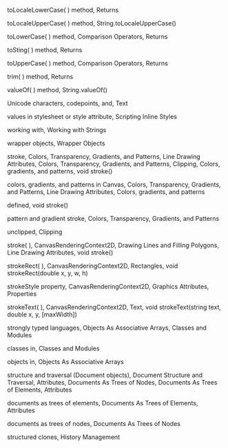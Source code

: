 toLocaleLowerCase( ) method, Returns

toLocaleUpperCase( ) method, String.toLocaleUpperCase()

toLowerCase( ) method, Comparison Operators, Returns

toSting( ) method, Returns

toUpperCase( ) method, Comparison Operators, Returns

trim( ) method, Returns

valueOf( ) method, String.valueOf()

Unicode characters, codepoints, and, Text

values in stylesheet or style attribute, Scripting Inline Styles

working with, Working with Strings

wrapper objects, Wrapper Objects

stroke, Colors, Transparency, Gradients, and Patterns, Line Drawing Attributes, Colors, Transparency, Gradients, and Patterns, Clipping, Colors, gradients, and patterns, void stroke()

colors, gradients, and patterns in Canvas, Colors, Transparency, Gradients, and Patterns, Line Drawing Attributes, Colors, gradients, and patterns

defined, void stroke()

pattern and gradient stroke, Colors, Transparency, Gradients, and Patterns

unclipped, Clipping

stroke( ), CanvasRenderingContext2D, Drawing Lines and Filling Polygons, Line Drawing Attributes, void stroke()

strokeRect( ), CanvasRenderingContext2D, Rectangles, void strokeRect(double x, y, w, h)

strokeStyle property, CanvasRenderingContext2D, Graphics Attributes, Properties

strokeText( ), CanvasRenderingContext2D, Text, void strokeText(string text, double x, y, [maxWidth])

strongly typed languages, Objects As Associative Arrays, Classes and Modules

classes in, Classes and Modules

objects in, Objects As Associative Arrays

structure and traversal (Document objects), Document Structure and Traversal, Attributes, Documents As Trees of Nodes, Documents As Trees of Elements, Attributes

documents as trees of elements, Documents As Trees of Elements, Attributes

documents as trees of nodes, Documents As Trees of Nodes

structured clones, History Management

<style> elements, Overview of CSS, Scripting Stylesheets

Element objects representing, Scripting Stylesheets

enclosing CSS stylesheet in, Overview of CSS

style attribute, Client-Side JavaScript

Style object, Style

style properties, Overview of CSS, Shortcut Properties, Important CSS Properties, Scripting Inline Styles

combining using shortcut properties, Shortcut Properties

important, Important CSS Properties

units for settings, Scripting Inline Styles

style property, Client-Side JavaScript, Client-Side JavaScript, Scripting Inline Styles, Properties, Properties

CSSRule object, Properties

Element object, Client-Side JavaScript, Scripting Inline Styles, Properties

style rules, Overview of CSS

styles, cascade of, The Cascade

stylesheets, Overview of CSS, Overview of CSS, Scripting Stylesheets, Creating New Stylesheets, Enabling and Disabling Stylesheets, Querying, Inserting and Deleting Stylesheet Rules, Creating New Stylesheets, CSSStyleSheet

associating with HTML documents, Overview of CSS

creating new, Creating New Stylesheets

CSSStyleSheet object, CSSStyleSheet

defined, Overview of CSS

enabling and disabling, Enabling and Disabling Stylesheets

querying, inserting, and deleting rules, Querying, Inserting and Deleting Stylesheet Rules

styleSheets property, Document object, Scripting Stylesheets, Querying, Inserting and Deleting Stylesheet Rules, Properties

sub-statements, Compound and Empty Statements

subarray( ), TypedArray object, Typed Arrays and ArrayBuffers, TypedArray subarray(long start, long end)

subclasses, Subclasses, Defining a Subclass, Constructor and Method Chaining, Constructor and Method Chaining, Composition Versus Subclassing, Class Hierarchies and Abstract Classes, Classes in ECMAScript 5, Subclasses and ECMAScript 5

class hierarchies and abstract classes, Class Hierarchies and Abstract Classes, Classes in ECMAScript 5

composition versus subclassing, Composition Versus Subclassing

constructor and method chaining, Constructor and Method Chaining, Constructor and Method Chaining

creating using ECMAScript 5 features, Subclasses and ECMAScript 5

defining, Defining a Subclass

subdomains, problems posed by same-origin policy, Relaxing the same-origin policy

submit( ) method, Form and Element Properties, Simple Event Handler Registration, Triggering Events, void submit()

Form object, Form and Element Properties, void submit()

jQuery, Simple Event Handler Registration, Triggering Events

triggering events, Triggering Events

subpaths (Canvas), Drawing Lines and Filling Polygons

subsets of JavaScript, JavaScript Subsets and Extensions, Subsets for Security, The Good Parts, Subsets for Security, Subsets for Security

The Good Parts, The Good Parts

for security, Subsets for Security, Subsets for Security

listing of important subsets, Subsets for Security

substr( ) method (deprecated), String object, Arguments

substring( ) method, String object, String.substring()

substringData( ) method, Methods, string substringData(unsigned long offset, unsigned long count)

Comment node, Methods

Text node, string substringData(unsigned long offset, unsigned long count)

support property, Utility Functions

SVG (Scalable Vector Graphics), SVG: Scalable Vector Graphics, Graphics in a <canvas>, SVG: Scalable Vector Graphics, SVG: Scalable Vector Graphics, SVG: Scalable Vector Graphics, Graphics in a <canvas>

<canvas> element versus, Graphics in a <canvas>

displaying time by manipulating image, SVG: Scalable Vector Graphics

pie chart built with JavaScript, SVG: Scalable Vector Graphics, SVG: Scalable Vector Graphics

<svg:path> elements, SVG: Scalable Vector Graphics

swapCache( ), ApplicationCache object, Cache Updates, void swapCache()

switch statements, switch, switch

case clauses, switch

synchronous event triggering in jQuery, Triggering Events

synchronous execution of scripts, Synchronous, Asynchronous, and Deferred Scripts

synchronous HTTP responses, Synchronous responses

SyntaxError object, Deleting Properties, SyntaxError

raised in strict mode when deleting properties, Deleting Properties

systemId property, DocumentType object, Properties

T

Table object, Table

table of contents, generating for a document (example), Example: Generating a Table of Contents, Document and Element Geometry and Scrolling

TableCell object, TableCell

TableRow object, TableRow

TableSection object, TableSection

tabs in browser windows, Multiple Windows and Frames

tag names (XML), E4X: ECMAScript for XML

tag names, getting elements by, Selecting Elements by Type

tagName property, Properties

Element object, Properties

tan( ) function, Math object, Math.tan()

target property, Form and Element Properties, Handling Events, The jQuery Event Object, Properties, Properties, Properties

Event object, The jQuery Event Object, Properties

in jQuery, The jQuery Event Object

events, Handling Events

Form object, Form and Element Properties, Properties

ProcessingInstruction object, Properties

tBodies property, Table object, Properties

temporary filesystem, The Filesystem API

terminate( ) method, Worker object, Worker Objects, void terminate()

test expression (for loops), for

test( ) method, RegExp object, RegExp Methods, RegExp.test()

text, Text, Boolean Values, String Literals, Escape Sequences in String Literals, Working with Strings, Pattern Matching, Script Type, Accessibility, Element Content As Plain Text, Element Content As Plain Text, Element Content As Text Nodes, Text Fields, Querying Selected Text, Text, Reading Blobs, Drawing Text, void fillText(string text, double x, y, [double maxWidth])

CharacterData methods for manipulating, Element Content As Text Nodes

conversion to speech in screen readers, Accessibility

drawing in canvas, Text, Drawing Text, void fillText(string text, double x, y, [double maxWidth])

element content as plain text, Element Content As Plain Text

embedding arbitrary textual data using script element, Script Type

escape sequences in string literals, Escape Sequences in String Literals

pattern matching with regular expressions, Pattern Matching

querying selected text in documents, Querying Selected Text

reading text files with FileReader, Reading Blobs

in <script> elements, Element Content As Plain Text

string literals, String Literals

text fields in forms, Text Fields

working with strings, Working with Strings

Text and Textarea elements, forms, Form and Element Properties

text input events, DOM Events, Text Events, Keyboard Events, Text Events, Text Events, Text Events

filtering user input (example), Text Events, Text Events

support for, DOM Events specification, DOM Events

using propertychange event to detect, Text Events

Text nodes, Documents As Trees of Nodes, Element Content As Text Nodes, Creating Nodes, Text

creating, Creating Nodes

element content as, Element Content As Text Nodes

text property, Script Type, Select and Option Elements, Properties, Properties, Properties

HTMLElement object, Script Type

Link object, Properties

Option object, Select and Option Elements, Properties

Script object, Properties

text( ) method, jQuery, Getting and Setting Element Content

text-input form elements, Form events

browsers triggering input event on, Form events

text-shadow property, CSS positioning example: Shadowed text

textAlign property, CanvasRenderingContext2D, Text, Properties

<textarea> elements, Text Fields

TextArea object, TextArea

textBaseline property, CanvasRenderingContext2D, Text, Properties

textContent property, Node object, Element Content As Plain Text, Properties

textLength property, Properties

TextArea object, Properties

TextMetrics object, Text, TextMetrics measureText(string text) , TextMetrics

TextRange object (IE), Querying Selected Text

tFoot property, Table object, Properties

tHead property, Table object, Properties

third dimension, z-index property, The third dimension: z-index

this keyword, The Global Object, Primary Expressions, Property Getters and Setters, Functions, Method Invocation, Method Invocation, Method Invocation, Subsets for Security, Form and Element Event Handlers, Event Handler Context, Description

in event handlers, Form and Element Event Handlers

function invocation context, Functions

functions used as methods, Method Invocation

in method invocation, Method Invocation

nested function invoked as method or function, Method Invocation

as primary expression, Primary Expressions

referring to global object, The Global Object, Description

referring to target of event handlers, Event Handler Context

removal or restriction in secure subsets, Subsets for Security

use in property getters and setters, Property Getters and Setters

threading, Client-Side JavaScript Threading Model, Web Workers, Typed Arrays and ArrayBuffers, Worker Scope, Web Worker Examples, Reading Blobs, Client-Side Databases, Worker, WorkerGlobalScope

in client-side JavaScript, Client-Side JavaScript Threading Model

FileReaders and, Reading Blobs

IndexedDB operations and, Client-Side Databases

Web Workers specification, Web Workers, Typed Arrays and ArrayBuffers, Worker Scope, Web Worker Examples

debugging Worker threads, Web Worker Examples

Worker execution model, Worker Scope

Worker threads, Worker

WorkerGlobalScope object, WorkerGlobalScope

3D graphics for <canvas> element, Graphics in a <canvas>, Typed Arrays and ArrayBuffers

throw statements, throw

throw( ) method, generators, Generators

time, Constructor, Returns, Returns

(see also dates and time)

Date.getTime( ) function, Returns

UTC and GMT, Constructor

time( ) method, Console object, void time(string name)

timeEnd( ) method, Console object, void timeEnd(string name)

timeline, client-side JavaScript program execution, Client-Side JavaScript Timeline

timeout option, Geolocation methods, Options

timeout property, XMLHttpRequest object, Aborting Requests and Timeouts, Properties

TimeRanges object, Querying Media Status, TimeRanges

timers, Asynchronous I/O with Node, Timers, Timers, Timers, CSS Animations, CSS Animations, Types of Events, Worker Scope

client-side timer functions implemented by Node, Asynchronous I/O with Node

methods available to WorkerGlobalScope object, Worker Scope

similarity to events, Types of Events

using in inline scripting of CSS animation, CSS Animations, CSS Animations

utility function for (example), Timers

timeStamp property, Event object, The jQuery Event Object, Properties

timestamp property, Geoposition object, Properties

title property, Document Properties, Scripting Stylesheets, Properties, Properties, Properties, Properties, Properties

CSSStyleSheet object, Scripting Stylesheets, Properties

Document object, Document Properties, Properties

Element object, Properties

Link object, Properties

Style object, Properties

toArray( ) method, jQuery, Queries and Query Results

toDataURL( ), Canvas object, Images, string toDataURL([string type], [any args...])

toDateString( ) method, Date object, Returns

toElement property, Event object, Properties

toExponential( ), Number object, Explicit Conversions, Arguments

toFixed( ), Number object, Explicit Conversions, Arguments

toggle buttons, Toggle Buttons

toggle( ) method, Simple Event Handler Registration, Simple Effects, boolean toggle(string token)

DOMTokenList object, boolean toggle(string token)

jQuery, Simple Event Handler Registration, Simple Effects

toggleClass( ) method, jQuery, Getting and Setting CSS Classes

toGMTString( ) method, Date object, Returns

toISOString( ) method, Date object, Returns

toJSON( ) method, Serializing Objects, The toJSON() Method, Standard Conversion Methods, Arguments

Date object, Serializing Objects, Arguments

implementation in classes, Standard Conversion Methods

token lists, DOM, DOMSettableTokenList

toLocaleDateString( ), Date object, Returns

toLocaleLowerCase( ), String object, Returns

toLocaleString( ) method, The toLocaleString() Method, toString() and toLocaleString(), Standard Conversion Methods, Returns, Returns, Returns, Returns

Array object, toString() and toLocaleString(), Returns

Date object, Returns

implementation in classes, Standard Conversion Methods

Number object, Returns

Object class, Returns

toLocaleTimeString( ), Date object, Returns

toLocaleUpperCase( ), String object, String.toLocaleUpperCase()

toLowerCase( ) method, String object, Returns

tooLong property, FormValidity object, Properties

top and left style properties, Positioning Elements with CSS, The CSS Box Model and Positioning Details

top property, Relationships Between Frames, Properties, Properties

ClientRect object, Properties

Window object, Relationships Between Frames, Properties

top, bottom, right, and left properties, Querying the Geometry of an Element

top, left, width, and height style properties, The CSS Box Model and Positioning Details

top-level ancestor window, Opening and Closing Windows

top-level windows, Relationships Between Frames, Relationships Between Frames

null frameElement property, Relationships Between Frames

parent property referring to self, Relationships Between Frames

toPrecision( ), Number object, Explicit Conversions, Arguments

toStaticHTML( ) method (IE), Cross-Site Scripting

toString( ) method, Boolean Values, Explicit Conversions, Object to Primitive Conversions, The class Attribute, The toString() Method, toString() and toLocaleString(), The toString() Method, Standard Conversion Methods, Parsing URLs, Querying Selected Text, Returns, Returns, Returns, Methods, Returns, Returns, Number.toString(), Returns, Returns, Returns

Array object, toString() and toLocaleString(), Returns

Boolean object, Returns

converting boolean values to strings, Boolean Values

Date object, Returns

Error object, Methods, Returns

Function object, Returns

functions, The toString() Method

implementation in classes, Standard Conversion Methods

Location object, Parsing URLs

Number object, Explicit Conversions, Number.toString()

Object class, Returns

querying class attribute, The class Attribute

RegExp object, Returns

Selection object, Querying Selected Text

String object, Returns

type conversions with, Object to Primitive Conversions

total property, ProgressEvent, HTTP Progress Events, Properties

toTimeString( ), Date object, Returns

touchscreens, events, Touchscreen and Mobile Events

toUpperCase( ) method, String object, Returns

toUTCString( ) method, Date object, Returns

trace( ) method, Console object, void trace()

transaction management in IndexedDB, Client-Side Databases

transform( ) method, CanvasRenderingContext2D objects, Understanding transformations mathematically, void transform(double a, b, c, d, e, f)

transformations, Coordinate System Transforms, Drawing and Filling Curves, Understanding transformations mathematically, Transformation example, Shadows, Coordinate space and transformations, void scale(double sx, double sy)

canvas coordinate system, Coordinate System Transforms, Drawing and Filling Curves, Understanding transformations mathematically, Transformation example, Coordinate space and transformations

transformation example, Transformation example

understanding mathematically, Understanding transformations mathematically

coordinate system in canvas, Shadows

shadows and, Shadows

setTransform( ) method in canvas, void scale(double sx, double sy)

Transforms (CSS), CSS Example

Transitions module (CSS), CSS Example, CSS Animations

translate( ) method, CanvasRenderingContext2D, Coordinate System Transforms, void translate(double x, double y)

translucency, specifying with opacity style property, Color, Transparency, and Translucency

translucent windows, overlapping with CSS (example), Example: Overlapping Translucent Windows, Example: Overlapping Translucent Windows

transparency, Color, Transparency, and Translucency, Colors, Transparency, Gradients, and Patterns, Compositing

compositing operations with hard and soft transparency, Compositing

specifying alpha values in canvas, Colors, Transparency, Gradients, and Patterns

specifying for colors in CSS, Color, Transparency, and Translucency

transports, Scripted HTTP

traversal of documents element-by-element, portable functions for, Documents As Trees of Elements

tree structure, Overview of the DOM, Documents As Trees of Nodes, Documents As Trees of Elements, Attributes, Document and Element Geometry and Scrolling

documents as trees of elements, Documents As Trees of Elements, Attributes

documents as trees of nodes, Documents As Trees of Nodes

geometrical, coordinate-based view of document versus, Document and Element Geometry and Scrolling

representation of HTML documents, Overview of the DOM

trigger( ) function, Custom Events

trigger( ) method, jQuery, jQuery Event Handlers, Triggering Events

triggerHandler( ) method, jQuery, Triggering Events

triggering events, Triggering Events, Ajax Events

preventing jQuery from triggering Ajax-related events, Ajax Events

trim( ) function, Utility Functions

trim( ) method, String object, Returns

true and false values, Type Conversions

try/catch/finally statements, try/catch/finally, Multiple Catch Clauses

multiple catch clauses in, Multiple Catch Clauses

Tufte, Edward, Canvas Example: Sparklines

Twitter search gadget, controlled by postMessage( ), Cross-Origin Messaging, Web Workers

type (tag name), selecting HTML or XML elements by, Selecting Elements by Type

type attribute, <script elements>, Script Type

type property, HTML Forms, Form and Element Properties, Select and Option Elements, Handling Events, Properties, Properties, Properties, Properties, Properties, Properties, Properties

Blob object, Properties

CSSRule object, Properties

CSSStyleSheet object, Properties

Event object, Properties

events, Handling Events

form elements, HTML Forms, Form and Element Properties

FormControl object, Properties

Script object, Properties

Select element, Select and Option Elements

Style object, Properties

TypedArray object, TypedArray

TypeError object, null and undefined, Type Conversions, Property Access Errors, Deleting Properties, Property Attributes, TypeError

property access errors, Property Access Errors

raised by attempts to create or modify properties, Property Attributes

resulting from attempts to delete properties, Deleting Properties

thrown in type conversions, Type Conversions

typeMismatch property, FormValidity object, Properties

typeof operator, null and undefined, Operator Overview, The typeof Operator, Classes and Types, E4X: ECMAScript for XML

applied to null and undefined values, null and undefined

using with XML objects, E4X: ECMAScript for XML

types, Types, Values, and Variables (see data types)

types property, DataTransfer object, Drag and Drop Events, Properties

U

UI (user interface), Scripting Java with Rhino, Rhino Example, Asynchronous I/O with Node, Types of Events, The jQuery UI Library

events, Types of Events

Java, implementing using JavaScript in Rhino, Scripting Java with Rhino, Rhino Example, Asynchronous I/O with Node

GUI example, Rhino Example, Asynchronous I/O with Node

jQuery UI library, The jQuery UI Library

Uint16Array class, TypedArray

Uint32Array class, TypedArray

Uint8Array class, TypedArray

Uint8Array objects, Typed Arrays and ArrayBuffers

unary arithmetic operators, Unary Arithmetic Operators

unbind( ) method, jQuery, Deregistering Event Handlers

undefined values, Types, Values, and Variables, null and undefined, Property Access Expressions, var, Property Access Errors, Testing Properties, Defining Functions, undefined

properties set to, testing, Testing Properties

properties with, access errors, Property Access Errors

property access expressions and, Property Access Expressions

returned by functions, Defining Functions

variables declared without initializer, var

undelegate( ) method, jQuery, Live Events, Live Events

deregistering event handlers for live events, Live Events

underflow, Arithmetic in JavaScript

unescape( ) function (deprecated), Returns

Unicode, Character Set, Whitespace, Line Breaks, and Format Control Characters, Unicode Escape Sequences, Normalization, Identifiers and Reserved Words, Text, Text Events

characters, codepoints, and JavaScript strings, Text

codepoints, Text Events

escape sequences for, Unicode Escape Sequences

format control characters, Whitespace, Line Breaks, and Format Control Characters

in identifiers, Identifiers and Reserved Words

normalization of character encodings, Normalization

unit specification for CSS style properties, Partial Visibility: overflow and clip, Scripting Inline Styles

unlabeled continue statements, continue

unload events, Window events, BeforeUnloadEvent

BeforeUnloadEvent object, BeforeUnloadEvent

unmonitorEvents( ), ConsoleCommandLine object, void unmonitorEvents(Element object, [string type])

unobtrusive JavaScript, Embedding JavaScript in HTML

unshift( ) method, Array object, Adding and Deleting Array Elements, unshift() and shift(), Arguments

untyped variables, Types, Values, and Variables

unwrap( ) method, jQuery, Deleting Elements

update( ) method, ApplicationCache object, Cache Updates, void update()

upload progress events, Upload progress events

upload property, XMLHttpRequest object, Upload progress events, Properties

URIError object, URIError

URIs, Arguments, Arguments, Arguments, Arguments

decodeURI( ) function, Arguments

decodeURIComponent( ) function, Arguments

encodeURI( ) function, Arguments

encodeURIComponent( ) function, Arguments

URL objects, URL

URL property, Browser Location and Navigation, Document Properties, Properties, Properties

Document object, Browser Location and Navigation, Document Properties, Properties

Window object, Properties

url property, Properties, Properties, Properties

EventSource object, Properties

StorageEvent object, Properties

WebSocket object, Properties

URLs, JavaScript in URLs, Parsing URLs, Loading New Documents, Opening and Closing Windows, Specifying the Request, The load() Method, Complex manifests, History Management, Worker Scope, Blob URLs, Blob URLs, Web Sockets, URL

blank-page URL, about:blank, Opening and Closing Windows

Blob, Blob URLs, Blob URLs

displayed as current state of web application, History Management

importScripts( ) function arguments, Worker Scope

JavaScript, JavaScript in URLs

loading document and displaying portions of it with jQuery, The load() Method

parsing, Parsing URLs

relative, Loading New Documents

subject of HTTP request, Specifying the Request

URL object, URL

WebSocket, Web Sockets

wildcard, in network section of application cache manifest, Complex manifests

use strict directive,「use strict」

user input, Text Events, Text Events, Text Events

filtering, Text Events, Text Events

text events, Text Events

